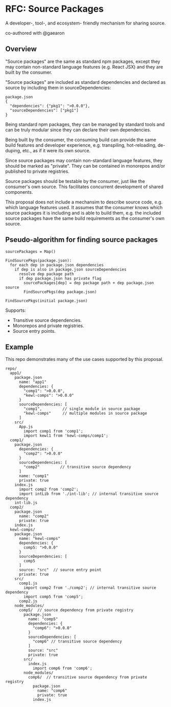 # RFC: Source Packages
A developer-, tool-, and ecosystem- friendly mechanism for sharing source.

co-authored with @gaearon

## Overview

"Source packages" are the same as standard npm packages, except they may contain non-standard language features (e.g. React JSX) and they are built by the consumer.

"Source packages" are included as standard dependencies and declared as source by including them in sourceDependencies:
```
package.json
{
  "dependencies": {"pkg1": ">0.0.0"},
  "sourceDependencies": ["pkg1"]
}
```

Being standard npm packages, they can be managed by standard tools and can be truly modular since they can declare their own dependencies.

Being built by the consumer, the consuming build can provide the same build features and developer experience, e.g. transpiling, hot-reloading, de-duping, etc., as if it were its own source.

Since source packages may contain non-standard language features, they should be marked as "private".  They can be contained in monorepos and/or published to private registries.

Source packages should be testable by the consumer, just like the consumer's own source. This facilitates concurrent development of shared components.

This proposal does not include a mechansim to describe source code, e.g. which language features used.  It assumes that the consumer knows which source packages it is including and is able to build them, e.g. the included source packages have the same build requirements as the consumer's own source.

## Pseudo-algorithm for finding source packages
```
sourcePackages = Map()

FindSourcePkgs(package.json):
  for each dep in package.json dependencies
    if dep is also in package.json sourceDependencies
      resolve dep package path
      if dep package.json has private flag
        sourcePackages[dep] = dep package path + dep package.json source
        FindSourcePkgs(dep package.json)

FindSourcePkgs(initial package.json)
```

Supports:
* Transitive source dependencies.
* Monorepos and private registries.
* Source entry points.

## Example
This repo demonstrates many of the use cases supported by this proposal.

```
repo/
  app1/
    package.json
      name: "app1"
      dependencies: {
        "comp1": ">0.0.0",
        "kewl-comps": ">0.0.0"
      }
      sourceDependencies: [
        "comp1",         // single module in source package
        "kewl-comps"     // multiple modules in source package
      ]
    src/
      App.js
        import comp1 from 'comp1';
        import kewl1 from 'kewl-comps/comp1';
  comp1/
    package.json
      dependencies: {
        "comp2": ">0.0.0"
      }
      sourceDependencies: [
        "comp2"         // transitive source dependency
      ]
      name: "comp1"
      private: true
    index.js
      import comp2 from 'comp2';         
      import intLib from './int-lib'; // internal transitive source dependency
    int-lib.js
  comp2/
    package.json
      name: "comp2"
      private: true
    index.js
  kewl-comps/
    package.json
      name: "kewl-comps"
      dependencies: {
        comp5: ">0.0.0"
      }
      sourceDependencies: [
        comp5
      ]
      source: "src"  // source entry point
      private: true
    src/
      comp1.js
        import comp2 from './comp2'; // internal transitive source dependency
        import comp5 from 'comp5';
      comp2.js
    node_modules/
      comp5/  // source dependency from private registry
        package.json
          name: "comp5"
          dependencies: {
            "comp6": ">0.0.0"
          }
          sourceDependencies: [
            "comp6" // transitive source dependency
          ]
          source: "src"
          private: true
        src/
          index.js
            import comp6 from 'comp6';
        node_modules/
          comp6/  // transitive source dependency from private registry
            package.json
              name: "comp6"
              private: true
            index.js
```
